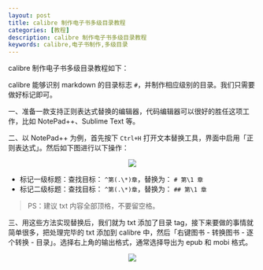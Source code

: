 ```yaml
---
layout: post
title: calibre 制作电子书多级目录教程
categories: [教程]
description: calibre 制作电子书多级目录教程
keywords: calibre,电子书制作,多级目录
---
```


calibre 制作电子书多级目录教程如下：

calibre 能够识别 markdown 的目录标志 `#`，并制作相应级别的目录。我们只需要做好标记即可。

一、准备一款支持正则表达式替换的编辑器，代码编辑器可以很好的胜任这项工作，比如 NotePad++、Sublime Text 等。

二、以 NotePad++ 为例，首先按下 `Ctrl+H` 打开文本替换工具，界面中启用「正则表达式」。然后如下图进行以下操作：

<div align="center"><img src="https://pic.imgdb.cn/item/665c1ddfd9c307b7e933161e.png"/></div>

- 标记一级标题：查找目标： `^第(.\*)章`，替换为： `# 第\1 章`
- 标记二级标题：查找目标： `^第(.\*)章`，替换为： `## 第\1 章`

> PS：建议 txt 内容全部顶格，不要留空格。

三、用这些方法实现替换后，我们就为 txt 添加了目录 tag，接下来要做的事情就简单很多，把处理完毕的 txt 添加到 calibre 中，然后「右键图书 - 转换图书 - 逐个转换 - 目录」。选择右上角的输出格式，通常选择导出为 epub 和 mobi 格式。

<div align="center"><img src="https://pic.imgdb.cn/item/665c1bb0d9c307b7e930bbeb.png"/></div>
